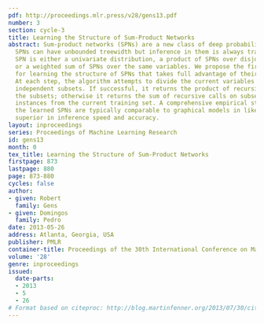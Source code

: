 ```yaml
---
pdf: http://proceedings.mlr.press/v28/gens13.pdf
number: 3
section: cycle-3
title: Learning the Structure of Sum-Product Networks
abstract: Sum-product networks (SPNs) are a new class of deep probabilistic models.
  SPNs can have unbounded treewidth but inference in them is always tractable. An
  SPN is either a univariate distribution, a product of SPNs over disjoint variables,
  or a weighted sum of SPNs over the same variables. We propose the first algorithm
  for learning the structure of SPNs that takes full advantage of their expressiveness.
  At each step, the algorithm attempts to divide the current variables into approximately
  independent subsets. If successful, it returns the product of recursive calls on
  the subsets; otherwise it returns the sum of recursive calls on subsets of similar
  instances from the current training set. A comprehensive empirical study shows that
  the learned SPNs are typically comparable to graphical models in likelihood but
  superior in inference speed and accuracy.
layout: inproceedings
series: Proceedings of Machine Learning Research
id: gens13
month: 0
tex_title: Learning the Structure of Sum-Product Networks
firstpage: 873
lastpage: 880
page: 873-880
cycles: false
author:
- given: Robert
  family: Gens
- given: Domingos
  family: Pedro
date: 2013-05-26
address: Atlanta, Georgia, USA
publisher: PMLR
container-title: Proceedings of the 30th International Conference on Machine Learning
volume: '28'
genre: inproceedings
issued:
  date-parts:
  - 2013
  - 5
  - 26
# Format based on citeproc: http://blog.martinfenner.org/2013/07/30/citeproc-yaml-for-bibliographies/
---
```


